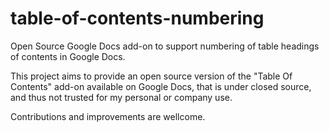 # table-of-contents-numbering
Open Source Google Docs add-on to support numbering of table headings of contents in Google Docs.

This project aims to provide an open source version of the "Table Of Contents" add-on available on Google Docs, that is under closed source, and thus not trusted for my personal or company use.

Contributions and improvements are wellcome.
